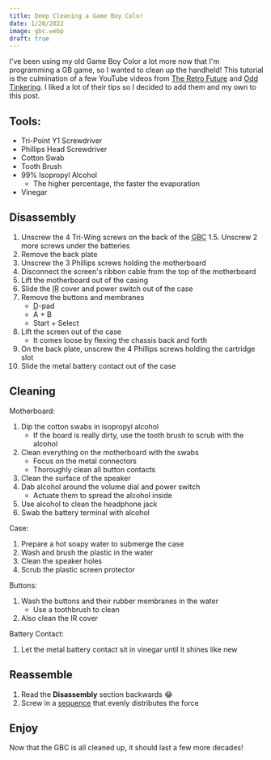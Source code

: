 ```yaml
---
title: Deep Cleaning a Game Boy Color
date: 1/20/2022
image: gbc.webp
draft: true
---
```


I've been using my old Game Boy Color a lot more now that I'm programming a GB game, so I wanted to clean up the handheld! This tutorial is the culmination of a few YouTube videos from [The Retro Future](https://youtu.be/fZ__K0QotW8) and [Odd Tinkering](https://youtu.be/2BmGMi0IEx4). I liked a lot of their tips so I decided to add them and my own to this post.

## Tools:

* Tri-Point Y1 Screwdriver
* Phillips Head Screwdriver
* Cotton Swab
* Tooth Brush
* 99% Isopropyl Alcohol
	* The higher percentage, the faster the evaporation
* Vinegar

## Disassembly

1. Unscrew the 4 Tri-Wing screws on the back of the <abbr title="Game Boy Color">GBC</abbr>
	1.5. Unscrew 2 more screws under the batteries
2. Remove the back plate
3. Unscrew the 3 Phillips screws holding the motherboard
4. Disconnect the screen's ribbon cable from the top of the motherboard
5. Lift the motherboard out of the casing
6. Slide the <abbr title="Infrared Radiation">IR</abbr> cover and power switch out of the case
7. Remove the buttons and membranes
	* <abbr title="Directional">D</abbr>-pad
	* A + B
	* Start + Select
8. Lift the screen out of the case
	* It comes loose by flexing the chassis back and forth
9. On the back plate, unscrew the 4 Phillips screws holding the cartridge slot
10. Slide the metal battery contact out of the case

## Cleaning

Motherboard:

1. Dip the cotton swabs in isopropyl alcohol
	* If the board is really dirty, use the tooth brush to scrub with the alcohol
2. Clean everything on the motherboard with the swabs
	* Focus on the metal connectors
	* Thoroughly clean all button contacts
3. Clean the surface of the speaker
4. Dab alcohol around the volume dial and power switch
	* Actuate them to spread the alcohol inside
5. Use alcohol to clean the headphone jack
6. Swab the battery terminal with alcohol

Case:

1. Prepare a hot soapy water to submerge the case
2. Wash and brush the plastic in the water
3. Clean the speaker holes
4. Scrub the plastic screen protector

Buttons:

1. Wash the buttons and their rubber membranes in the water
	* Use a toothbrush to clean
2. Also clean the IR cover

Battery Contact:

1.  Let the metal battery contact sit in vinegar until it shines like new

## Reassemble

1. Read the **Disassembly** section backwards 😂
2. Screw in a [sequence](https://www.boltscience.com/pages/tsequence.htm) that evenly distributes the force

## Enjoy

Now that the GBC is all cleaned up, it should last a few more decades!

